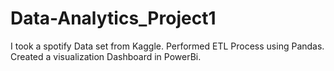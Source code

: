 # Data-Analytics_Project1
I took a spotify Data set from Kaggle.
Performed ETL Process using Pandas.
Created a  visualization Dashboard in PowerBi.
